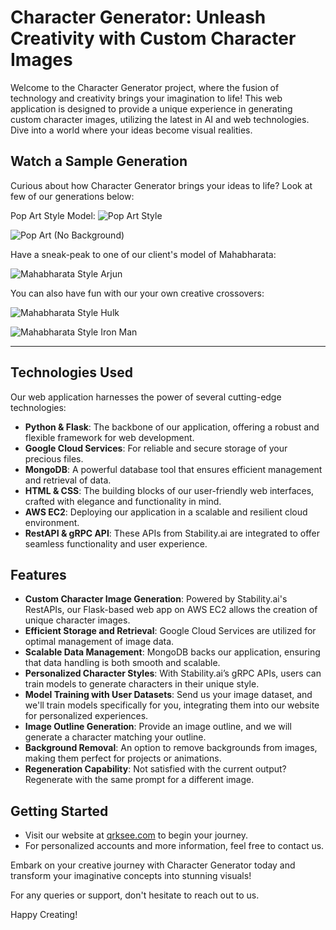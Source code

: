 # Character Generator: Unleash Creativity with Custom Character Images

Welcome to the Character Generator project, where the fusion of technology and creativity brings your imagination to life! This web application is designed to provide a unique experience in generating custom character images, utilizing the latest in AI and web technologies. Dive into a world where your ideas become visual realities.

## Watch a Sample Generation
Curious about how Character Generator brings your ideas to life? Look at few of our generations below:

Pop Art Style Model:
![Pop Art Style](https://github.com/Addy-codes/character-generator/assets/72205091/47134388-c16c-4abf-a351-6fb633dcd3bb)

![Pop Art (No Background)](https://github.com/Addy-codes/character-generator/assets/72205091/c4627a79-7f54-4e91-90c0-91b252af6d79)

Have a sneak-peak to one of our client's model of Mahabharata:

![Mahabharata Style Arjun](https://github.com/Addy-codes/character-generator/assets/72205091/e850ef9b-591d-4404-97c7-beff3b5bd5b2)

You can also have fun with our your own creative crossovers:

![Mahabharata Style Hulk](https://github.com/Addy-codes/character-generator/assets/72205091/17b72344-6982-4a28-a611-2b335952953e)

![Mahabharata Style Iron Man](https://github.com/Addy-codes/character-generator/assets/72205091/502bfbf0-4916-48e3-888e-1d0e164def33)

---

## Technologies Used
Our web application harnesses the power of several cutting-edge technologies:
- **Python & Flask**: The backbone of our application, offering a robust and flexible framework for web development.
- **Google Cloud Services**: For reliable and secure storage of your precious files.
- **MongoDB**: A powerful database tool that ensures efficient management and retrieval of data.
- **HTML & CSS**: The building blocks of our user-friendly web interfaces, crafted with elegance and functionality in mind.
- **AWS EC2**: Deploying our application in a scalable and resilient cloud environment.
- **RestAPI & gRPC API**: These APIs from Stability.ai are integrated to offer seamless functionality and user experience.

## Features
- **Custom Character Image Generation**: Powered by Stability.ai's RestAPIs, our Flask-based web app on AWS EC2 allows the creation of unique character images.
- **Efficient Storage and Retrieval**: Google Cloud Services are utilized for optimal management of image data.
- **Scalable Data Management**: MongoDB backs our application, ensuring that data handling is both smooth and scalable.
- **Personalized Character Styles**: With Stability.ai’s gRPC APIs, users can train models to generate characters in their unique style.
- **Model Training with User Datasets**: Send us your image dataset, and we'll train models specifically for you, integrating them into our website for personalized experiences.
- **Image Outline Generation**: Provide an image outline, and we will generate a character matching your outline.
- **Background Removal**: An option to remove backgrounds from images, making them perfect for projects or animations.
- **Regeneration Capability**: Not satisfied with the current output? Regenerate with the same prompt for a different image.


## Getting Started
- Visit our website at [qrksee.com](http://qrksee.com) to begin your journey.
- For personalized accounts and more information, feel free to contact us.

Embark on your creative journey with Character Generator today and transform your imaginative concepts into stunning visuals!

For any queries or support, don't hesitate to reach out to us.

Happy Creating!
